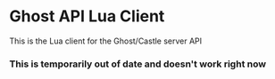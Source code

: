 # Ghost API Lua Client

This is the Lua client for the Ghost/Castle server API

### This is temporarily out of date and doesn't work right now

